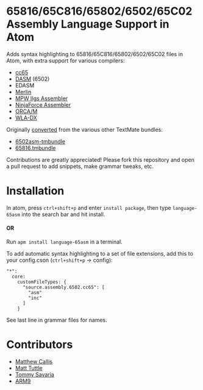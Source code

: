 # 65816/65C816/65802/6502/65C02 Assembly Language Support in Atom

Adds syntax highlighting to 65816/65C816/65802/6502/65C02 files in Atom, with extra support for various compilers:

 - [cc65](http://oliverschmidt.github.io/cc65/)
 - [DASM](http://dasm-dillon.sourceforge.net/) (6502)
 - EDASM
 - [Merlin](http://en.wikipedia.org/wiki/Merlin_(assembler))
 - [MPW IIgs Assembler](http://store.16sector.com/index.php?main_page=product_info&products_id=24)
 - [NinjaForce Assembler](http://www.ninjaforce.com/html/products_nf_assembler.html)
 - [ORCA/M](http://www.byteworks.us/Byte_Works/Products.html)
 - [WLA-DX](http://www.villehelin.com/wla.html)

Originally [converted](http://atom.io/docs/latest/converting-a-text-mate-bundle)
from the various other TextMate bundles:

 - [6502asm-tmbundle](https://github.com/adamv/6502asm-tmbundle)
 - [65816.tmbundle](https://github.com/ksherlock/65816.tmbundle)

Contributions are greatly appreciated! Please fork this repository and open a
pull request to add snippets, make grammar tweaks, etc.

# Installation

In atom, press `ctrl+shift+p` and enter `install package`, then type `language-65asm` into the search bar and hit install.

#### OR

Run `apm install language-65asm` in a terminal.

To add automatic syntax highlighting to a set of file extensions, add this to your
config.cson (`ctrl+shift+p` -> config):

```
"*":
  core: 
    customFileTypes: {
      "source.assembly.6502.cc65": [
        "asm"
        "inc"
      ]
    }
```

See last line in grammar files for names.

# Contributors

- [Matthew Callis](https://github.com/MatthewCallis)
- [Matt Tuttle](https://github.com/MattTuttle)
- [Tommy Savaria](https://github.com/NewLunarFire)
- [ARM9](https://github.com/ARM9)
